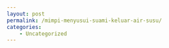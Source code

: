```yaml
---
layout: post
permalink: /mimpi-menyusui-suami-keluar-air-susu/
categories:
    - Uncategorized
---
```


